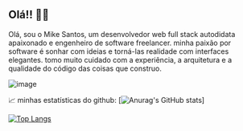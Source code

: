 ## Olá!! 👨‍💻

Olá, sou o Mike Santos, um desenvolvedor web full stack autodidata apaixonado e engenheiro de software freelancer. minha paixão por software é sonhar com ideias e torná-las realidade com interfaces elegantes. tomo muito cuidado com a experiência, a arquitetura e a qualidade do código das coisas que construo.

<div wigth="200px" heigth="200px">
  
![image](https://github.com/mikessdev/mikessdev/assets/77863237/4f7dffbc-b1f5-46ce-b8c1-c4f38c0f4bf7)
</div>


📈 minhas estatísticas do github:
[![Anurag's GitHub stats](https://github-readme-stats.vercel.app/api?username=mikessdev&show=reviews,discussions_started,discussions_answered&show_icons=true&theme=tokyonight)]

[![Top Langs](https://github-readme-stats.vercel.app/api/top-langs/?username=mikessdev&theme=tokyonight&hide=css,html&langs_count=10)](https://github.com/anuraghazra/github-readme-stats)
